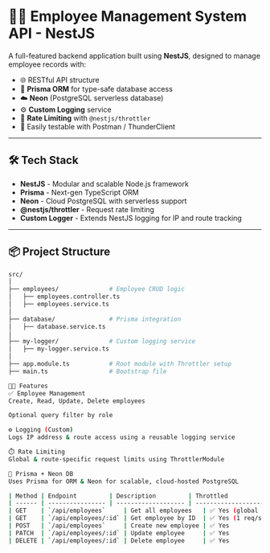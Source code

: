 # 🧑‍💼 Employee Management System API - NestJS

A full-featured backend application built using **NestJS**, designed to manage employee records with:

- 🌐 RESTful API structure
- 🧩 **Prisma ORM** for type-safe database access
- ☁️ **Neon** (PostgreSQL serverless database)
- ⚙️ **Custom Logging** service
- 🚫 **Rate Limiting** with `@nestjs/throttler`
- 🧪 Easily testable with Postman / ThunderClient

---

## 🛠️ Tech Stack

- **NestJS** - Modular and scalable Node.js framework
- **Prisma** - Next-gen TypeScript ORM
- **Neon** - Cloud PostgreSQL with serverless support
- **@nestjs/throttler** - Request rate limiting
- **Custom Logger** - Extends NestJS logging for IP and route tracking

---

## 📦 Project Structure

```bash
src/
│
├── employees/              # Employee CRUD logic
│   ├── employees.controller.ts
│   ├── employees.service.ts
│
├── database/               # Prisma integration
│   ├── database.service.ts
│
├── my-logger/              # Custom logging service
│   ├── my-logger.service.ts
│
├── app.module.ts           # Root module with Throttler setup
├── main.ts                 # Bootstrap file

🧑‍💻 Features
✅ Employee Management
Create, Read, Update, Delete employees

Optional query filter by role

⚙️ Logging (Custom)
Logs IP address & route access using a reusable logging service

⏱️ Rate Limiting
Global & route-specific request limits using ThrottlerModule

📄 Prisma + Neon DB
Uses Prisma for ORM & Neon for scalable, cloud-hosted PostgreSQL

| Method | Endpoint         | Description         | Throttled                |
| ------ | ---------------- | ------------------- | ------------------------ |
| GET    | `/api/employees`     | Get all employees   | ✅ Yes (global or custom) |
| GET    | `/api/employees/:id` | Get employee by ID  | ✅ Yes (1 req/sec)        |
| POST   | `/api/employees`     | Create new employee | ✅ Yes                    |
| PATCH  | `/api/employees/:id` | Update employee     | ✅ Yes                    |
| DELETE | `/api/employees/:id` | Delete employee     | ✅ Yes                    |
